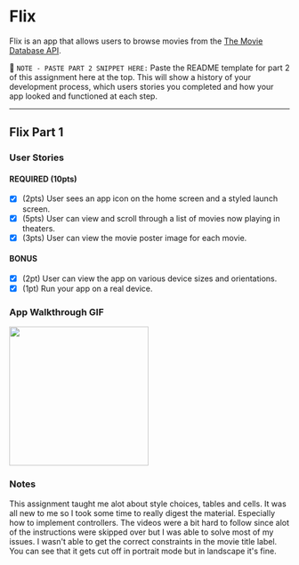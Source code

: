 # Flix

Flix is an app that allows users to browse movies from the [The Movie Database API](http://docs.themoviedb.apiary.io/#).

📝 `NOTE - PASTE PART 2 SNIPPET HERE:` Paste the README template for part 2 of this assignment here at the top. This will show a history of your development process, which users stories you completed and how your app looked and functioned at each step.

---

## Flix Part 1

### User Stories

#### REQUIRED (10pts)
- [x] (2pts) User sees an app icon on the home screen and a styled launch screen.
- [x] (5pts) User can view and scroll through a list of movies now playing in theaters.
- [x] (3pts) User can view the movie poster image for each movie.

#### BONUS
- [x] (2pt) User can view the app on various device sizes and orientations.
- [x] (1pt) Run your app on a real device.

### App Walkthrough GIF

<img src= "https://i.imgur.com/BCOMLmT.gif" width=250><br>

### Notes
This assignment taught me alot about style choices, tables and cells. It was all new to me so I took some time to really digest the material. Especially how to implement controllers. The videos were a bit hard to follow since alot of the instructions were skipped over but I was able to solve most of my issues. I wasn't able to get the correct constraints in the movie title label. You can see that it gets cut off in portrait mode but in landscape it's fine. 
